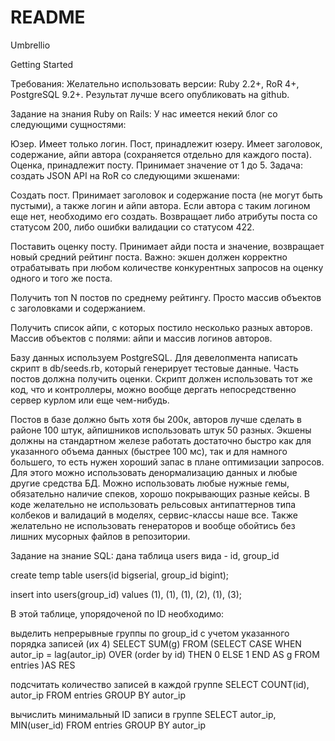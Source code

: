 # README

Umbrellio

Getting Started

Требования: Желательно использовать версии: Ruby 2.2+, RoR 4+, PostgreSQL 9.2+. Результат лучше всего опубликовать на github.

Задание на знания Ruby on Rails: У нас имеется некий блог со следующими сущностями:

Юзер. Имеет только логин.
Пост, принадлежит юзеру. Имеет заголовок, содержание, айпи автора (сохраняется отдельно для каждого поста).
Оценка, принадлежит посту. Принимает значение от 1 до 5.
Задача: создать JSON API на RoR со следующими экшенами:

Создать пост. Принимает заголовок и содержание поста (не могут быть пустыми), а также логин и айпи автора. Если автора с таким логином еще нет, необходимо его создать. Возвращает либо атрибуты поста со статусом 200, либо ошибки валидации со статусом 422.

Поставить оценку посту. Принимает айди поста и значение, возвращает новый средний рейтинг поста. Важно: экшен должен корректно отрабатывать при любом количестве конкурентных запросов на оценку одного и того же поста.

Получить топ N постов по среднему рейтингу. Просто массив объектов с заголовками и содержанием.

Получить список айпи, с которых постило несколько разных авторов. Массив объектов с полями: айпи и массив логинов авторов.

Базу данных используем PostgreSQL. Для девелопмента написать скрипт в db/seeds.rb, который генерирует тестовые данные. Часть постов должна получить оценки. Скрипт должен использовать тот же код, что и контроллеры, можно вообще дергать непосредственно сервер курлом или еще чем-нибудь.

Постов в базе должно быть хотя бы 200к, авторов лучше сделать в районе 100 штук, айпишников использовать штук 50 разных. Экшены должны на стандартном железе работать достаточно быстро как для указанного объема данных (быстрее 100 мс), так и для намного большего, то есть нужен хороший запас в плане оптимизации запросов. Для этого можно использовать денормализацию данных и любые другие средства БД. Можно использовать любые нужные гемы, обязательно наличие спеков, хорошо покрывающих разные кейсы. В коде желательно не использовать рельсовых антипаттернов типа колбеков и валидаций в моделях, сервис-классы наше все. Также желательно не использовать генераторов и вообще обойтись без лишних мусорных файлов в репозитории.

Задание на знание SQL: дана таблица users вида - id, group_id

create temp table users(id bigserial, group_id bigint);

insert into users(group_id) values (1), (1), (1), (2), (1), (3);

В этой таблице, упорядоченой по ID необходимо:

выделить непрерывные группы по group_id с учетом указанного порядка записей (их 4)
SELECT SUM(g) FROM (SELECT CASE WHEN autor_ip = lag(autor_ip) OVER (order by id) THEN 0 ELSE 1 END AS g FROM entries )AS RES

подсчитать количество записей в каждой группе
SELECT COUNT(id), autor_ip FROM entries GROUP BY autor_ip

вычислить минимальный ID записи в группе
SELECT autor_ip, MIN(user_id) FROM entries GROUP BY autor_ip
